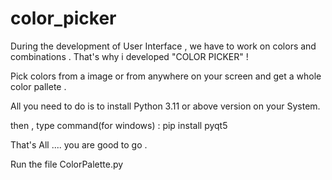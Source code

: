 # color_picker
During the development of User Interface , we have to work on colors and combinations . That's why i developed "COLOR PICKER" !

Pick colors from a image or from anywhere on your screen and get a whole color pallete .

All you need to do is to install Python 3.11 or above version on your System.

then , type command(for windows) : pip install pyqt5 

That's All .... you are good to go .

Run the file ColorPalette.py 
